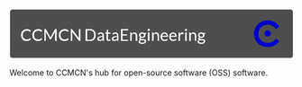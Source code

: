 ![CCMCN Data Engineering Banner](../assets/images/project-banner.png)

Welcome to CCMCN's hub for open-source software (OSS) software.

